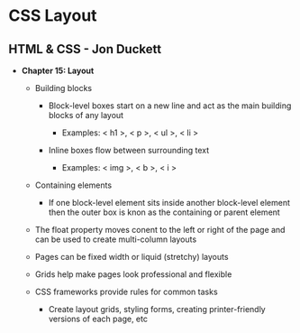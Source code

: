 # CSS Layout

## HTML & CSS - Jon Duckett

- **Chapter 15: Layout**

  - Building blocks
  
    - Block-level boxes start on a new line and act as the main building blocks of any layout

      - Examples: < h1 >, < p >, < ul >, < li >

    - Inline boxes flow between surrounding text

      - Examples: < img >, < b >, < i >

  - Containing elements

    - If one block-level element sits inside another block-level element then the outer box is knon as the containing or parent element

  - The float property moves conent to the left or right of the page and can be used to create multi-column layouts

  - Pages can be fixed width or liquid (stretchy) layouts

  - Grids help make pages look professional and flexible

  - CSS frameworks provide rules for common tasks

    - Create layout grids, styling forms, creating printer-friendly versions of each page, etc
